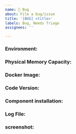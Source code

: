 ```yaml
---
name: 🐞 Bug
about: File a bug/issue
title: '[BUG] <title>'
labels: Bug, Needs Triage
assignees: ''

---
```


<!--
Note: Please search to see if an issue already exists for the bug you encountered.
-->

### Environment:
<!-- linux? windows? or Mac?
Example:
- OS: Ubuntu 20.04 -->

### Physical Memory Capacity:
<!-- 8G or above is better -->

### Docker Image:
<!-- Did you pull the docker image before execute docker images -->

### Code Version:
<!-- Did you pull code from github? Make sure the code is up to date-->

### Component installation:
<!-- Has etcd, mysql, mongodb, redis or Kafka been installed on the server before Open-IM-Server deployment-->


### Log File:
<!-- view log file(logs/openIM.log) content. -->


### screenshot:
<!---->